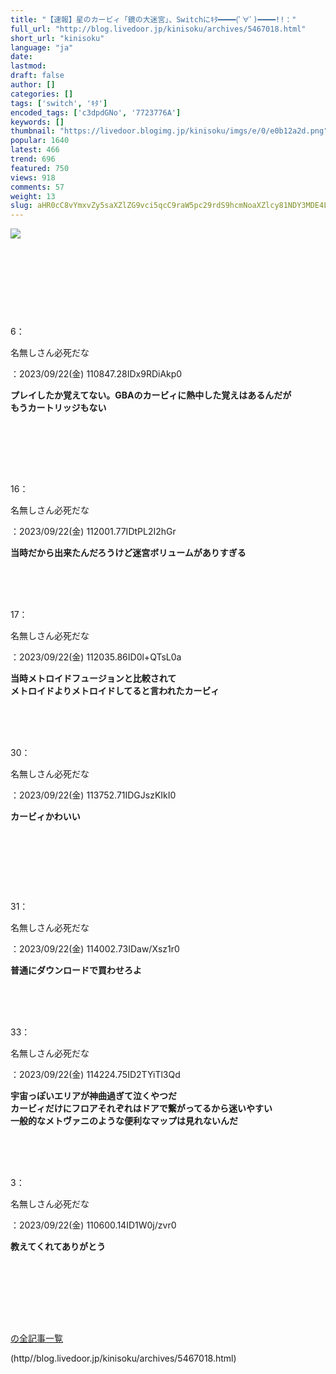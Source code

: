 ```yaml
---
title: "【速報】星のカービィ「鏡の大迷宮」、Switchにｷﾀ━━━━(ﾟ∀ﾟ)━━━━!!："
full_url: "http://blog.livedoor.jp/kinisoku/archives/5467018.html"
short_url: "kinisoku"
language: "ja"
date: 
lastmod: 
draft: false
author: []
categories: []
tags: ['switch', 'ｷﾀ']
encoded_tags: ['c3dpdGNo', '7723776A']
keywords: []
thumbnail: "https://livedoor.blogimg.jp/kinisoku/imgs/e/0/e0b12a2d.png"
popular: 1640
latest: 466
trend: 696
featured: 750
views: 918
comments: 57
weight: 13
slug: aHR0cC8vYmxvZy5saXZlZG9vci5qcC9raW5pc29rdS9hcmNoaXZlcy81NDY3MDE4Lmh0bWw=
---
```


![](https://livedoor.blogimg.jp/kinisoku/imgs/e/0/e0b12a2d.png)

<div><p id='ad_rs' class='ad_rs_c'></p><br><p><br> </p> <br><p> <br> </p> <p id='resid6'> <p> 6：<p>名無しさん必死だな </p>：2023/09/22(金) 110847.28IDx9RDiAkp0<br> </p> <b><p><p>プレイしたか覚えてない。GBAのカービィに熱中した覚えはあるんだが <br> もうカートリッジもない</p> </p></b> <br> <br> <br> </p><p id='ad2'></p> <p id='45f1ee42b39f6a02380c08fdde87cc58'> </p> <p id='45f1ee42b39f6a02380c08fdde87cc58'> </p> <br><p id='resid16'> <p> 16：<p>名無しさん必死だな </p>：2023/09/22(金) 112001.77IDtPL2I2hGr<br> </p> <b><p><p>当時だから出来たんだろうけど迷宮ボリュームがありすぎる</p> </p></b> <br> <br> <br> </p> <p id='resid17'> <p> 17：<p>名無しさん必死だな </p>：2023/09/22(金) 112035.86ID0l+QTsL0a<br> </p> <b><p><p>当時メトロイドフュージョンと比較されて <br> メトロイドよりメトロイドしてると言われたカービィ</p> </p></b> <br> <br> <br> </p> <p id='resid30'> <p> 30：<p>名無しさん必死だな </p>：2023/09/22(金) 113752.71IDGJszKIkI0<br> </p> <b><p><p>カービィかわいい</p></p></b></p><p> <br> <br> </p><br><p><br> </p> <p id='resid31'> <p> 31：<p>名無しさん必死だな </p>：2023/09/22(金) 114002.73IDaw/Xsz1r0<br> </p> <b><p><p>普通にダウンロードで買わせろよ</p> </p></b> <br> <br> <br> </p> <p id='resid33'> <p> 33：<p>名無しさん必死だな </p>：2023/09/22(金) 114224.75ID2TYiTl3Qd<br> </p> <b><p><p>宇宙っぽいエリアが神曲過ぎて泣くやつだ <br> カービィだけにフロアそれぞれはドアで繋がってるから迷いやすい <br> 一般的なメトヴァニのような便利なマップは見れないんだ</p> </p></b> <br> <br> <br> </p> <p id='resid3'> <p> 3：<p>名無しさん必死だな </p>：2023/09/22(金) 110600.14ID1W0j/zvr0<br> </p> <b><p><p>教えてくれてありがとう</p> </p></b> <br> <br> <br> </p> <br> <br> <p class='all_article'><a href='https//matomeantena.com/blog/7' target='_blank'>の全記事一覧</a></p> </div>

(http//blog.livedoor.jp/kinisoku/archives/5467018.html)
